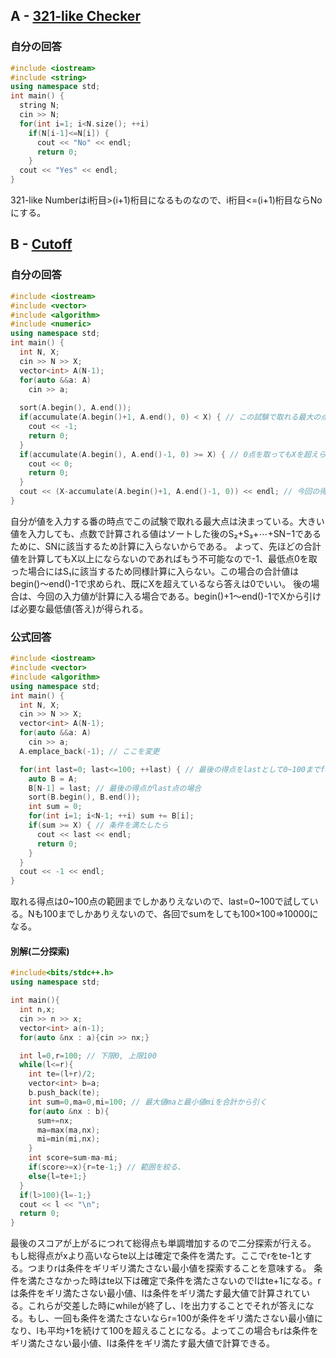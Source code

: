 ## A - [321-like Checker](https://atcoder.jp/contests/abc321/tasks/abc321_a)

### 自分の回答
```C++
#include <iostream>
#include <string>
using namespace std;
int main() {
  string N;
  cin >> N;
  for(int i=1; i<N.size(); ++i)
    if(N[i-1]<=N[i]) {
      cout << "No" << endl;
      return 0;
    }
  cout << "Yes" << endl;
}
```
321-like Numberはi桁目>(i+1)桁目になるものなので、i桁目<=(i+1)桁目ならNoにする。

## B - [Cutoff](https://atcoder.jp/contests/abc321/tasks/abc321_b)

### 自分の回答
```C++
#include <iostream>
#include <vector>
#include <algorithm>
#include <numeric>
using namespace std;
int main() {
  int N, X;
  cin >> N >> X;
  vector<int> A(N-1);
  for(auto &&a: A)
    cin >> a;
  
  sort(A.begin(), A.end());
  if(accumulate(A.begin()+1, A.end(), 0) < X) { // この試験で取れる最大の点数を計算してもX以上になれない
    cout << -1;
    return 0;
  }
  if(accumulate(A.begin(), A.end()-1, 0) >= X) { // 0点を取ってもXを超えられる
    cout << 0;
    return 0;
  }
  cout << (X-accumulate(A.begin()+1, A.end()-1, 0)) << endl; // 今回の得点でX越えしないといけない
}
```
自分が値を入力する番の時点でこの試験で取れる最大点は決まっている。大きい値を入力しても、点数で計算される値はソートした後のS₂+S₃​+⋯+SN−1であるために、​SNに該当するため計算に入らないからである。
よって、先ほどの合計値を計算してもX以上にならないのであればもう不可能なので-1、最低点0を取った場合にはS₁に該当するため同様計算に入らない。この場合の合計値はbegin()～end()-1で求められ、既にXを超えているなら答えは0でいい。
後の場合は、今回の入力値が計算に入る場合である。begin()+1～end()-1でXから引けば必要な最低値(答え)が得られる。

### 公式回答
```C++
#include <iostream>
#include <vector>
#include <algorithm>
using namespace std;
int main() {
  int N, X;
  cin >> N >> X;
  vector<int> A(N-1);
  for(auto &&a: A)
    cin >> a;
  A.emplace_back(-1); // ここを変更

  for(int last=0; last<=100; ++last) { // 最後の得点をlastとして0~100までfor
    auto B = A;
    B[N-1] = last; // 最後の得点がlast点の場合
    sort(B.begin(), B.end());
    int sum = 0;
    for(int i=1; i<N-1; ++i) sum += B[i];
    if(sum >= X) { // 条件を満たしたら
      cout << last << endl;
      return 0;
    }
  }
  cout << -1 << endl;
}
```
取れる得点は0~100点の範囲までしかありえないので、last=0~100で試している。Nも100までしかありえないので、各回でsumをしても100×100=>10000になる。
#### 別解(二分探索)
```C++
#include<bits/stdc++.h>
using namespace std;

int main(){
  int n,x;
  cin >> n >> x;
  vector<int> a(n-1);
  for(auto &nx : a){cin >> nx;}

  int l=0,r=100; // 下限0, 上限100
  while(l<=r){
    int te=(l+r)/2;
    vector<int> b=a;
    b.push_back(te);
    int sum=0,ma=0,mi=100; // 最大値maと最小値miを合計から引く
    for(auto &nx : b){
      sum+=nx;
      ma=max(ma,nx);
      mi=min(mi,nx);
    }
    int score=sum-ma-mi;
    if(score>=x){r=te-1;} // 範囲を絞る、
    else{l=te+1;}
  }
  if(l>100){l=-1;}
  cout << l << "\n";
  return 0;
}
```
最後のスコアが上がるにつれて総得点も単調増加するので二分探索が行える。
もし総得点がxより高いならte以上は確定で条件を満たす。ここでrをte-1とする。つまりrは条件をギリギリ満たさない最小値を探索することを意味する。
条件を満たさなかった時はte以下は確定で条件を満たさないのでlはte+1になる。rは条件をギリ満たさない最小値、lは条件をギリ満たす最大値で計算されている。これらが交差した時にwhileが終了し、lを出力することでそれが答えになる。もし、一回も条件を満たさないならr=100が条件をギリ満たさない最小値になり、lも平均+1を続けて100を超えることになる。よってこの場合もrは条件をギリ満たさない最小値、lは条件をギリ満たす最大値で計算できる。
